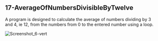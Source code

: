 ## 17-AverageOfNumbersDivisibleByTwelve
A program is designed to calculate the average of numbers dividing by 3 and 4, ie 12, from the numbers from 0 to the entered number using a loop.

![Screenshot_6-vert](https://user-images.githubusercontent.com/57245919/130023009-d208144d-2fa6-4ec6-bc99-d72a1673defe.jpg)



